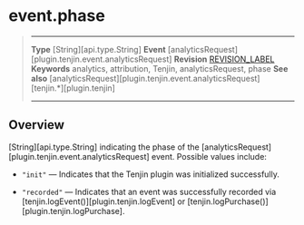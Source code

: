 # event.phase

> --------------------- ------------------------------------------------------------------------------------------
> __Type__              [String][api.type.String]
> __Event__             [analyticsRequest][plugin.tenjin.event.analyticsRequest]
> __Revision__          [REVISION_LABEL](REVISION_URL)
> __Keywords__          analytics, attribution, Tenjin, analyticsRequest, phase
> __See also__			[analyticsRequest][plugin.tenjin.event.analyticsRequest]
>						[tenjin.*][plugin.tenjin]
> --------------------- ------------------------------------------------------------------------------------------

## Overview

[String][api.type.String] indicating the phase of the [analyticsRequest][plugin.tenjin.event.analyticsRequest] event. Possible values include:

* `"init"` &mdash; Indicates that the Tenjin plugin was initialized successfully.

* `"recorded"` &mdash; Indicates that an event was successfully recorded via [tenjin.logEvent()][plugin.tenjin.logEvent] or [tenjin.logPurchase()][plugin.tenjin.logPurchase].
